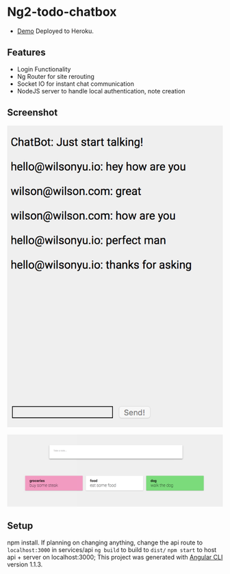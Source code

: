 # Ng2-todo-chatbox

* [Demo](https://quiet-badlands-27534.herokuapp.com/:target="_blank") Deployed to Heroku.

## Features
* Login Functionality
* Ng Router for site rerouting
* Socket IO for instant chat communication
* NodeJS server to handle local authentication, note creation

## Screenshot

![tabs1](https://github.com/somethiiing/ng2-todo-chatbox/blob/master/chatss1.png?raw=true)

![tabs2](https://github.com/somethiiing/ng2-todo-chatbox/blob/master/todoss1.png?raw=true)


## Setup
npm install.
If planning on changing anything, change the api route to `localhost:3000` in services/api
`ng build` to build to `dist/`
`npm start` to host api + server on localhost:3000;
This project was generated with [Angular CLI](https://github.com/angular/angular-cli) version 1.1.3.
